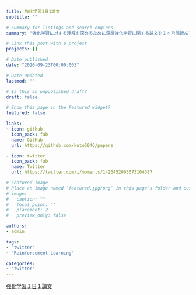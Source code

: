 ```yaml
---
title: 強化学習1日1論文
subtitle: ""

# Summary for listings and search engines
summary: "強化学習に対する理解を深めるために深層強化学習に関する論文を１ヶ月間読んでいたときのまとめです。"

# Link this post with a project
projects: []

# Date published
date: "2020-09-23T00:00:00Z"

# Date updated
lastmod: ""

# Is this an unpublished draft?
draft: false

# Show this page in the Featured widget?
featured: false

links:
- icon: github
  icon_pack: fab
  name: GitHub
  url: https://github.com/kuto5046/papers

- icon: twitter
  icon_pack: fab
  name: Twitter
  url: https://twitter.com/i/moments/1426452003673104387

# Featured image
# Place an image named `featured.jpg/png` in this page's folder and customize its options here.
# image:
#   caption: ""
#   focal_point: ""
#   placement: 2
#   preview_only: false

authors:
- admin

tags:
- "twitter"
- "Reinforcement Learning"

categories:
- "twitter"
---
```


<a class="twitter-moment" href="https://twitter.com/i/moments/1426452003673104387?ref_src=twsrc%5Etfw">強化学習１日１論文</a> <script async src="https://platform.twitter.com/widgets.js" charset="utf-8"></script>
